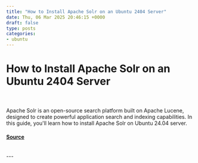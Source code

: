 ```yaml
---
title: "How to Install Apache Solr on an Ubuntu 2404 Server"
date: Thu, 06 Mar 2025 20:46:15 +0000
draft: false
type: posts
categories: 
- ubuntu
---
```

# How to Install Apache Solr on an Ubuntu 2404 Server

<br/>

<br/>
Apache Solr is an open-source search platform built on Apache Lucene, designed to create powerful application search and indexing capabilities. In this guide, you'll learn how to install Apache Solr on Ubuntu 24.04 server.

#### [Source](https://www.howtoforge.com/how-to-install-apache-solr-on-ubuntu-24-04-server/)

<br/>
---
